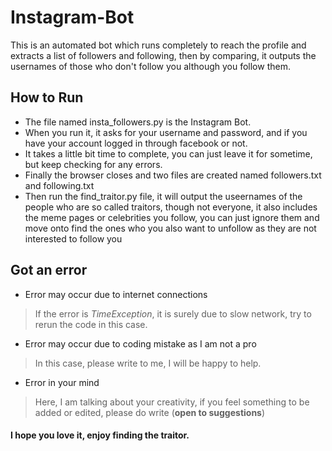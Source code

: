 # Instagram-Bot

This is an automated bot which runs completely to reach the profile and extracts a list of followers and following, then by comparing, it outputs the usernames of those who don't follow you although you follow them.

## How to Run
- The file named insta_followers.py is the Instagram Bot.
- When you run it, it asks for your username and password, and if you have your account logged in through facebook or not.
- It takes a little bit time to complete, you can just leave it for sometime, but keep checking for any errors.
- Finally the browser closes and two files are created named followers.txt and following.txt
- Then run the find_traitor.py file, it will output the useernames of the people who are so called traitors, though not everyone, it also includes the meme pages or celebrities you follow, you can just ignore them and move onto find the ones who you also want to unfollow as they are not interested to follow you

## Got an error
- Error may occur due to internet connections
> If the error is *TimeException*, it is surely due to slow network, try to rerun the code in this case.
- Error may occur due to coding mistake as I am not a pro
> In this case, please write to me, I will be happy to help.
- Error in your mind
> Here, I am talking about your creativity, if you feel something to be added or edited, please do write (**open to suggestions**)

#### I hope you love it, enjoy finding the traitor.
